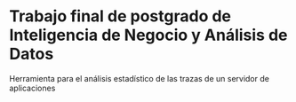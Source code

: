 # Trabajo final de postgrado de Inteligencia de Negocio y Análisis de Datos
Herramienta para el análisis estadístico de las trazas de un servidor de aplicaciones
